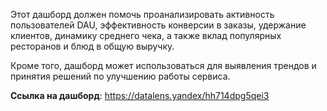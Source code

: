 Этот дашборд должен помочь проанализировать активность пользователей DAU, эффективность конверсии в заказы, удержание клиентов, динамику среднего чека, а также вклад популярных ресторанов и блюд в общую выручку. 

Кроме того, дашборд может использоваться для выявления трендов и принятия решений по улучшению работы сервиса.

**Ссылка на дашборд**: https://datalens.yandex/hh714dpg5qei3